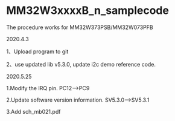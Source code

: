# MM32W3xxxxB_n_samplecode

The procedure works for MM32W373PSB/MM32W073PFB

2020.4.3

1、Upload program to git

2、use updated lib v5.3.0, update i2c demo reference code.

2020.5.25

1.Modify the IRQ pin.  PC12-->PC9

2.Update software version information. SV5.3.0-->SV5.3.1

3.Add sch_mb021.pdf

